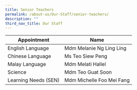 ```yaml
---
title: Senior Teachers
permalink: /about-us/Our-Staff/senior-teachers/
description: ""
third_nav_title: Our Staff
---
```



| Appointment | Name | 
| -------- | -------- | 
| English Language  | Mdm Melanie Ng Ling Ling |
| Chinese Language | Ms Teo Siew Peng |
| Malay Language | Mdm Melati Hallel |
| Science | Mdm Teo Guat Soon |
| Learning Needs (SEN) | Mdm Michelle Foo Mei Fang |

